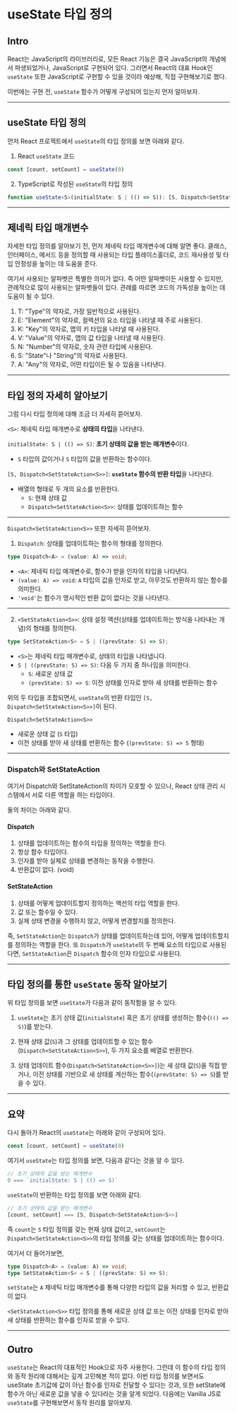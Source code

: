 # useState 타입 정의

## Intro
React는 JavaScript의 라이브러리로, 모든 React 기능은 결국 JavaScript의 개념에서 파생되었거나, JavaScript로 구현되어 있다. 그러면서 React의 대표 Hook인 `useState` 또한 JavaScript로 구현할 수 있을 것이라 예상해, 직접 구현해보기로 했다.

이번에는 구현 전, `useState` 함수가 어떻게 구성되어 있는지 먼저 알아보자.

---

## useState 타입 정의
먼저 React 프로젝트에서 `useState`의 타입 정의를 보면 아래와 같다.
1. React `useState` 코드
```jsx
const [count, setCount] = useState(0)
```
2. TypeScript로 작성된 `useState`의 타입 정의
```ts
function useState<S>(initialState: S | (() => S)): [S, Dispatch<SetStateAction<S>>];
```

---

## 제네릭 타입 매개변수
자세한 타입 정의를 알아보기 전, 먼저 제네릭 타입 매개변수에 대해 알면 좋다.
클래스, 인터페이스, 메서드 등을 정의할 때 사용되는 타입 플레이스홀더로, 코드 재사용성 및 타입 안정성을 높이는 데 도움을 준다.

여기서 사용되는 알파벳은 특별한 의미가 없다. 즉 어떤 알파벳이든 사용할 수 있지만, 관례적으로 많이 사용되는 알파벳들이 있다. 관례를 따르면 코드의 가독성을 높이는 데 도움이 될 수 있다.

1. T: "Type"의 약자로, 가장 일반적으로 사용된다.
2. E: "Element"의 약자로, 컬렉션의 요소 타입을 나타낼 때 주로 사용된다.
3. K: "Key"의 약자로, 맵의 키 타입을 나타낼 때 사용된다.
4. V: "Value"의 약자로, 맵의 값 타입을 나타낼 때 사용된다.
5. N: "Number"의 약자로, 숫자 관련 타입에 사용된다.
6. S: "State"나 "String"의 약자로 사용된다.
7. A: "Any"의 약자로, 어떤 타입이든 될 수 있음을 나타낸다.

---

## 타입 정의 자세히 알아보기
그럼 다시 타입 정의에 대해 조금 더 자세히 뜯어보자.

`<S>`: 제네릭 타입 매개변수로 **상태의 타입**을 나타낸다.

`initialState: S | (() => S)`: **초기 상태의 값을 받는 매개변수**이다.
- `S` 타입의 값이거나 `S` 타입의 값을 반환하는 함수이다.

`[S, Dispatch<SetStateAction<S>>]`: **`useState` 함수의 반환 타입**을 나타낸다.
- 배열의 형태로 두 개의 요소를 반환한다.
    - `S`: 현재 상태 값
    - `Dispatch<SetStateAction<S>>`: 상태를 업데이트하는 함수

---

`Dispatch<SetStateAction<S>>` 또한 자세히 뜯어보자.
1. `Dispatch`: 상태를 업데이트하는 함수의 형태를 정의한다.

```ts
type Dispatch<A> = (value: A) => void;
```

- `<A>`: 제네릭 타입 매개변수로, 함수가 받을 인자의 타입을 나타낸다.
- `(value: A) => void`: `A` 타입의 값을 인자로 받고, 아무것도 반환하지 않는 함수를 의미한다.
- `'void'`는 함수가 명시적인 반환 값이 없다는 것을 나타낸다.

---

2. `<SetStateAction<S>>`: 상태 설정 액션(상태를 업데이트하는 방식을 나타내는 개념)의 형태를 정의한다.
```ts
type SetStateAction<S> = S | ((prevState: S) => S);
```

- `<S>`는 제네릭 타입 매개변수로, 상태의 타입을 나타냅니다.
- `S | ((prevState: S) => S)`: 다음 두 가지 중 하나임을 의미한다.
    - `S`: 새로운 상태 값
    - `(prevState: S) => S`: 이전 상태를 인자로 받아 새 상태를 반환하는 함수

위의 두 타입을 조합되면서, `useState`의 반환 타입인 `[S, Dispatch<SetStateAction<S>>]`이 된다.

`Dispatch<SetStateAction<S>>`
- 새로운 상태 값 (`S` 타입)
- 이전 상태를 받아 새 상태를 반환하는 함수 (`(prevState: S) => S` 형태)

---

### Dispatch와 SetStateAction
여기서 Dispatch와 SetStateAction의 차이가 모호할 수 있으나, React 상태 관리 시스템에서 서로 다른 역할을 하는 타입이다.

둘의 차이는 아래와 같다.
#### Dispatch
1. 상태를 업데이트하는 함수의 타입을 정의하는 역할을 한다.
2. 항상 함수 타입이다.
3. 인자를 받아 실제로 상태를 변경하는 동작을 수행한다.
4. 반환값이 없다. (void)

#### SetStateAction
1. 상태를 어떻게 업데이트할지 정의하는 액션의 타입 역할을 한다.
2. 값 또는 함수일 수 있다.
3. 실제 상태 변경을 수행하지 않고, 어떻게 변경할지를 정의한다.

즉, `SetStateAction`는 `Dispatch`가 상태를 업데이트하는데 있어, 어떻게 업데이트할지를 정의하는 역할을 한다. 또 `Dispatch`가 `useState`의 두 번째 요소의 타입으로 사용된다면, `SetStateAction`은 `Dispatch` 함수의 인자 타입으로 사용된다.

---

## 타입 정의를 통한 `useState` 동작 알아보기
위 타입 정의를 보면 `useState`가 다음과 같이 동작함을 알 수 있다.
1. `useState`는 초기 상태 값(`initialState`) 혹은 초기 상태를 생성하는 함수(`(() => S)`)를 받는다.

2. 현재 상태 값(`S`)과 그 상태를 업데이트할 수 있는 함수(`Dispatch<SetStateAction<S>>`), 두 가지 요소를 배열로 반환한다.

3. 상태 업데이트 함수(`Dispatch<SetStateAction<S>>]`)는 새 상태 값(`S`)을 직접 받거나, 이전 상태를 기반으로 새 상태를 계산하는 함수(`(prevState: S) => S`)를 받을 수 있다.

---

## 요약
다시 돌아가 React의 `useState`는 아래와 같이 구성되어 있다.
```jsx
const [count, setCount] = useState(0)
```

여기서 `useState`는 타입 정의를 보면, 다음과 같다는 것을 알 수 있다.
```ts
// 초기 상태의 값을 받는 매개변수
0 === `initialState: S | (() => S)`
```

`useState`이 반환하는 타입 정의를 보면 아래와 같다.
```ts
// 초기 상태의 값을 받는 매개변수
[count, setCount] === [S, Dispatch<SetStateAction<S>>]
```
즉 `count`는 `S` 타입 정의를 갖는 현재 상태 값이고, `setCount`는 `Dispatch<SetStateAction<S>>`의 타입 정의를 갖는 상태를 업데이트하는 함수이다.

여기서 더 들어가보면,
```ts
type Dispatch<A> = (value: A) => void;
type SetStateAction<S> = S | ((prevState: S) => S);
```
`setState`는 `A` 제네틱 타입 매개변수를 통해 다양한 타입의 값을 처리할 수 있고, 반환값이 없다.

`<SetStateAction<S>>` 타입 정의를 통해 새로운 상태 값 또는 이전 상태를 인자로 받아 새 상태를 반환하는 함수를 인자로 받을 수 있다.

---

## Outro
`useState`는 React의 대표적인 Hook으로 자주 사용한다. 그런데 이 함수의 타입 정의와 동작 원리에 대해서는 깊게 고민해본 적이 없다. 이번 타입 정의를 보면서도 useState 초기값에 값이 아닌 함수를 인자로 전달할 수 있다는 것과, 또한 setState에 함수가 아닌 새로운 값을 넣을 수 있다라는 것을 알게 되었다. 다음에는 Vanilla JS로 `useState`를 구현해보면서 동작 원리를 알아보자.